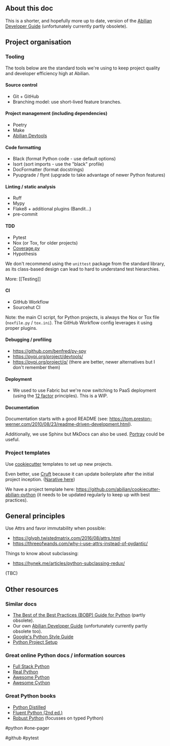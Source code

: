 ## About this doc

This is a shorter, and hopefully more up to date, version of the [Abilian Developer Guide](https://abilian-developer-guide.readthedocs.io/) (unfortunately currently partly obsolete).

## Project organisation

### Tooling

The tools below are the standard tools we're using to keep project quality and developer efficiency high at Abilian.

#### Source control

- Git + GitHub
- Branching model: use short-lived feature branches.

#### Project management (including dependencies)

- Poetry
- Make
- [Abilian Devtools](https://pypi.org/project/abilian-devtools/)

#### Code formatting

- Black (format Python code - use default options)
- Isort (sort imports - use the "black" profile)
- DocFormatter (format docstrings)
- Pyupgrade / flynt (upgrade to take advantage of newer Python features)

#### Linting / static analysis

- Ruff
- Mypy
- Flake8 + additional plugins (Bandit...)
- pre-commit

#### TDD

- Pytest
- Nox (or Tox, for older projects)
- [Coverage.py](https://coverage.readthedocs.io/)
- Hypothesis

We don't recommend using the `unittest` package from the standard library, as its class-based design can lead to hard to understand test hierarchies.

More: [[Testing]]

#### CI

- GitHub Workflow
- Sourcehut CI

Note: the main CI script, for Python projects, is always the Nox or Tox file (`noxfile.py` / `tox.ini`). The GitHub Workflow config leverages it using proper plugins.

#### Debugging / profiling

- https://github.com/benfred/py-spy
- https://pypi.org/project/devtools/
- https://pypi.org/project/q/ (there are better, newer alternatives but I don't remember them)

#### Deployment

- We used to use Fabric but we're now switching to PaaS deployment (using the [12 factor](https://12factor.net/) principles). This is a WIP.

#### Documentation

Documentation starts with a good README (see: <https://tom.preston-werner.com/2010/08/23/readme-driven-development.html>).

Additionally, we use Sphinx but MkDocs can also be used. [Portray](https://github.com/timothycrosley/portray) could be useful.

### Project templates

Use [cookiecutter](https://github.com/cookiecutter/cookiecutter) templates to set up new projects.

Even better, use [Cruft](https://github.com/cruft/cruft) because it can update boilerplate after the initial project inception. ([Narative here](https://timothycrosley.com/project-6-cruft))

We have a project template here: https://github.com/abilian/cookiecutter-abilian-python (it needs to be updated regularly to keep up with best practices).

## General principles

Use Attrs and favor immutability when possible:

- <https://glyph.twistedmatrix.com/2016/08/attrs.html>
- <https://threeofwands.com/why-i-use-attrs-instead-of-pydantic/>

Things to know about subclassing:

- <https://hynek.me/articles/python-subclassing-redux/>

(TBC)

## Other resources
### Similar docs

- [The Best of the Best Practices (BOBP) Guide for Python](https://gist.github.com/sloria/7001839) (partly obsolete).
- Our own [Abilian Developer Guide](https://abilian-developer-guide.readthedocs.io/en/latest/) (unfortunately currently partly obsolete too).
- [Google's Python Style Guide](https://google.github.io/styleguide/pyguide.html)
- [Python Project Setup](https://github.com/alexpdp7/alexpdp7/blob/master/programming/python/project_setup.md)

### Great online Python docs / information sources

- [Full Stack Python](https://www.fullstackpython.com/table-of-contents.html)
- [Real Python](https://realpython.com/tutorials/intermediate/)
- [Awesome Python](https://github.com/vinta/awesome-python)
- [Awesome Cython](https://github.com/sfermigier/awesome-cython)

### Great Python books

- [Python Distilled](http://www.dabeaz.com/python-distilled/)
- [Fluent Python (2nd ed.)](https://www.oreilly.com/library/view/fluent-python-2nd/9781492056348/)
- [Robust Python](https://www.oreilly.com/library/view/robust-python/9781098100650/) (focusses on typed Python)

#python #one-pager

<!-- Keywords -->
#github #pytest
<!-- /Keywords -->
